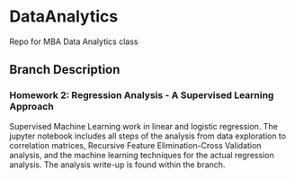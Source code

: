 # DataAnalytics
Repo for MBA Data Analytics class

## Branch Description
### Homework 2:  Regression Analysis - A Supervised Learning Approach
Supervised Machine Learning work in linear and logistic regression.  The jupyter notebook includes all steps of the analysis from data exploration to correlation matrices, Recursive Feature Elimination-Cross Validation analysis, and the machine learning techniques for the actual regression analysis.  The analysis write-up is found within the branch.
